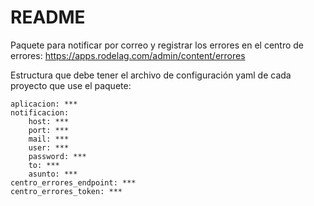# README
Paquete para notificar por correo y registrar los errores en el centro de errores: https://apps.rodelag.com/admin/content/errores

Estructura que debe tener el archivo de configuración yaml de cada proyecto que use el paquete:

```console
aplicacion: ***
notificacion:
    host: ***
    port: ***
    mail: ***
    user: ***
    password: ***
    to: ***
    asunto: ***
centro_errores_endpoint: ***
centro_errores_token: ***
```